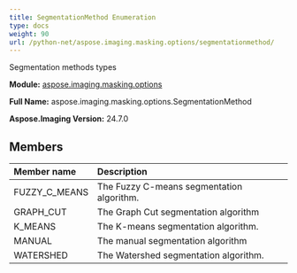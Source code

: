 ```yaml
---
title: SegmentationMethod Enumeration
type: docs
weight: 90
url: /python-net/aspose.imaging.masking.options/segmentationmethod/
---
```


Segmentation methods types

**Module:** [aspose.imaging.masking.options](/imaging/python-net/aspose.imaging.masking.options/)

**Full Name:** aspose.imaging.masking.options.SegmentationMethod

**Aspose.Imaging Version:** 24.7.0

## **Members**
| **Member name** | **Description** |
| :- | :- |
| FUZZY_C_MEANS | The Fuzzy C-means segmentation algorithm. |
| GRAPH_CUT | The Graph Cut segmentation algorithm |
| K_MEANS | The K-means segmentation algorithm. |
| MANUAL | The manual segmentation algorithm |
| WATERSHED | The Watershed segmentation algorithm. |
